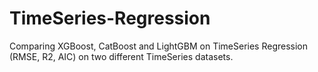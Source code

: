 # TimeSeries-Regression
Comparing XGBoost, CatBoost and LightGBM on TimeSeries Regression (RMSE, R2, AIC) on two different TimeSeries datasets.
